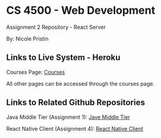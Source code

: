 # CS 4500 - Web Development
Assignment 2 Repository - React Server

By: Nicole Pristin

## Links to Live System - Heroku
Courses Page: [Courses](https://cs4550-s1-2018-react-npristin.herokuapp.com/courses)

All other pages can be accessed through the courses page.

## Links to Related Github Repositories
Java Middle Tier (Assignment 1): [Jave Middle Tier](https://github.com/npristin/cs4550-java-server-npristin)

React Native Client (Assignment 4): [React Native Client](https://github.com/npristin/cs4500-react-native-npristin)
